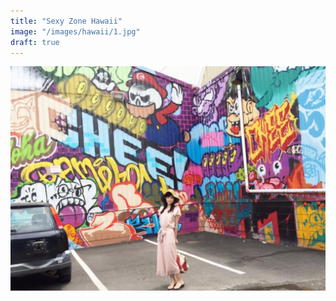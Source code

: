 ```yaml
---
title: "Sexy Zone Hawaii"
image: "/images/hawaii/1.jpg"
draft: true
---
```


![](/images/hawaii/1.jpg)